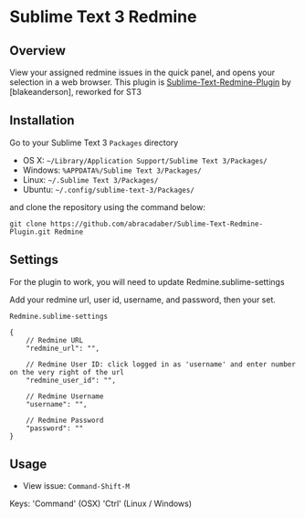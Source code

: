 Sublime Text 3 Redmine
=========================

Overview
--------
View your assigned redmine issues in the quick panel, and opens your selection in a web browser.
This plugin is [Sublime-Text-Redmine-Plugin] by [blakeanderson], reworked for ST3

Installation
------------

Go to your Sublime Text 3 `Packages` directory

 - OS X: `~/Library/Application Support/Sublime Text 3/Packages/`
 - Windows: `%APPDATA%/Sublime Text 3/Packages/`
 - Linux: `~/.Sublime Text 3/Packages/`
 - Ubuntu: `~/.config/sublime-text-3/Packages/`

and clone the repository using the command below:

``` shell
git clone https://github.com/abracadaber/Sublime-Text-Redmine-Plugin.git Redmine
```

Settings
--------
For the plugin to work, you will need to update Redmine.sublime-settings

Add your redmine url, user id, username, and password, then your set.

`Redmine.sublime-settings`

	{
		// Redmine URL
		"redmine_url": "", 

		// Redmine User ID: click logged in as 'username' and enter number on the very right of the url
		"redmine_user_id": "",

		// Redmine Username
		"username": "",

		// Redmine Password
		"password": ""
	}


Usage
-----

 - View issue: `Command-Shift-M`

Keys:
 'Command' (OSX)
 'Ctrl' (Linux / Windows)

 [ianepperson]: https://github.com/ianepperson
 [Sublime-Text-Redmine-Plugin]: https://github.com/blakeanderson/Sublime-Text-Redmine-Plugin
